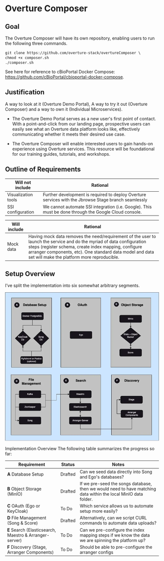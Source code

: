 # Overture Composer

## Goal

The Overture Composer will have its own repository, enabling users to run the following three commands.

```bahs
git clone https://github.com/overture-stack/overtureComposer \
chmod +x composer.sh
./composer.sh
```

See here for reference to cBioPortal Docker Compose: https://github.com/cBioPortal/cbioportal-docker-compose.

## Justification

A way to look at it (Overture Demo Portal), A way to try it out (Overture Composer) and a way to own it (Individual Microservices).

- The Overture Demo Portal serves as a new user's first point of contact. With a point-and-click from our landing page, prospective users can easily see what an Overture data platform looks like, effectively communicating whether it meets their desired use case.

- The Overture Composer will enable interested users to gain hands-on experience using Overture services. This resource will be foundational for our training guides, tutorials, and workshops.

## Outline of Requirements

| **Will not include** | **Rational**                                                                                          |
| -------------------- | ----------------------------------------------------------------------------------------------------- |
| Visualization tools  | Further development is required to deploy Overture services with the Jbrowse Stage branch seamlessly  |
| SSI configuration    | We cannot automate SSI integration (i.e. Google). This must be done through the Google Cloud console. |

| **Will include** | **Rational**                                                                                                                                                                                                                                                                              |
| ---------------- | ----------------------------------------------------------------------------------------------------------------------------------------------------------------------------------------------------------------------------------------------------------------------------------------- |
| Mock data        | Having mock data removes the need/requirement of the user to launch the service and do the myriad of data configuration steps (register schema, create index mapping, configure arranger components, etc). One standard data model and data set will make the platform more reproducible. |

## Setup Overview

I’ve split the implementation into six somewhat arbitrary segments.

 <img src="OvertureQuickStart.webp">

Implementation Overview
The following table summarizes the progress so far:

| **Requirement**                                         | **Status** | **Notes**                                                                                                       |
| ------------------------------------------------------- | ---------- | --------------------------------------------------------------------------------------------------------------- |
| **A** Database Setup                                    | Drafted    | Can we seed data directly into Song and Ego's databases?                                                        |
| **B** Object Storage (MinIO)                            | Drafted    | If we pre-seed the songs database, then we would need to have matching data within the local MinIO data folder. |
| **C** OAuth (Ego or KeyCloak)                           | To Do      | Which service allows us to automate setup more easily?                                                          |
| **D** File Management (Song & Score)                    | Drafted    | Alternatively, can we script CURL commands to automate data uploads?                                            |
| **E** Search (Elasticsearch, Maestro & Arranger-server) | To Do      | Can we pre-configure the index mapping steps if we know the data we are spinning the platform up?               |
| **F** Discovery (Stage, Arranger Components)            | To Do      | Should be able to pre-configure the arranger configs                                                            |
